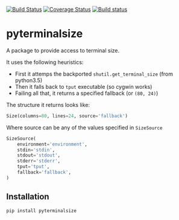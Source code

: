 [![Build Status](https://travis-ci.org/asottile/pyterminalsize.svg?branch=master)](https://travis-ci.org/asottile/pyterminalsize)
[![Coverage Status](https://img.shields.io/coveralls/asottile/pyterminalsize.svg?branch=master)](https://coveralls.io/r/asottile/pyterminalsize)
[![Build status](https://ci.appveyor.com/api/projects/status/lqsw8yuow377kde6/branch/master?svg=true)](https://ci.appveyor.com/project/asottile/pyterminalsize/branch/master)

pyterminalsize
===================

A package to provide access to terminal size.

It uses the following heuristics:
- First it attemps the backported `shutil.get_terminal_size` (from python3.5)
- Then it falls back to `tput` executable (so cygwin works)
- Failing all that, it returns a specified fallback (or `(80, 24)`)

The structure it returns looks like:

```python
Size(columns=80, lines=24, source='fallback')
```

Where source can be any of the values specified in `SizeSource`

```python
SizeSource(
    environment='environment',
    stdin='stdin',
    stdout='stdout',
    stderr='stderr',
    tput='tput',
    fallback='fallback',
)
```

## Installation

`pip install pyterminalsize`
